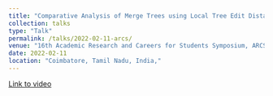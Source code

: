 ```yaml
---
title: "Comparative Analysis of Merge Trees using Local Tree Edit Distance"
collection: talks
type: "Talk"
permalink: /talks/2022-02-11-arcs/
venue: "16th Academic Research and Careers for Students Symposium, ARCS 2022, PSG College of Technology"
date: 2022-02-11
location: "Coimbatore, Tamil Nadu, India,"
---
```

[Link to video](https://www.youtube.com/watch?v=x4tq4cluty4)
